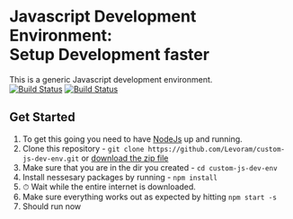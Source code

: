 # Javascript Development Environment: <br> Setup Development faster

This is a generic Javascript development environment.  
[![Build Status](https://travis-ci.org/Levoram/custom-js-dev-env.svg?branch=master)](https://travis-ci.org/Levoram/custom-js-dev-env)
[![Build Status](https://ci.appveyor.com/api/projects/status/1q8x0si4054u15cj/branch/master?svg=true)](https://ci.appveyor.com/project/Levoram/custom-js-dev-env)

## Get Started

1. To get this going you need to have [NodeJs](https://nodejs.org) up and running.
2. Clone this repository - `git clone https://github.com/Levoram/custom-js-dev-env.git` or [download the zip file](https://github.com/Levoram/custom-js-dev-env/archive/master.zip)
3. Make sure that you are in the dir you created - `cd custom-js-dev-env`
4. Install nessesary packages by running - `npm install`
5. ⏱ Wait while the entire internet is downloaded.
6. Make sure everything works out as expected by hitting `npm start -s`
7. Should run now

